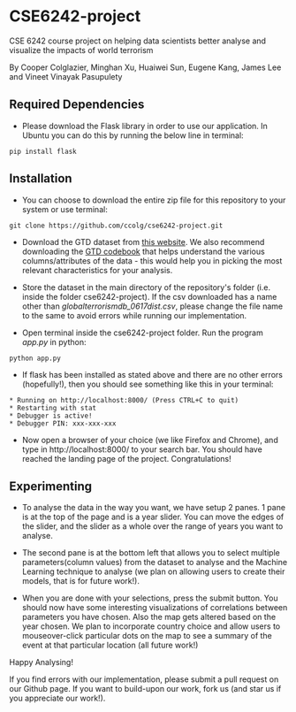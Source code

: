 # CSE6242-project

CSE 6242 course project on helping data scientists better analyse and visualize the impacts of world terrorism

By Cooper Colglazier, Minghan Xu, Huaiwei Sun, Eugene Kang, James Lee and Vineet Vinayak Pasupulety

## Required Dependencies

- Please download the Flask library in order to use our application. In Ubuntu you can do this by running the below line in terminal:

```
pip install flask 
```
## Installation

- You can choose to download the entire zip file for this repository to your system or use terminal:

```
git clone https://github.com/ccolg/cse6242-project.git
```

- Download the GTD dataset from [this website](https://www.kaggle.com/START-UMD/gtd/data). We also recommend downloading the [GTD codebook](https://www.start.umd.edu/gtd/downloads/Codebook.pdf) that helps understand the various columns/attributes of the data - this would help you in picking the most relevant characteristics for your analysis.

- Store the dataset in the main directory of the repository's folder (i.e. inside the folder cse6242-project). If the csv downloaded has a name other than *globalterrorismdb_0617dist.csv*, please change the file name to the same to avoid errors while running our implementation.

- Open terminal inside the cse6242-project folder. Run the program *app.py* in python:
```
python app.py
```
- If flask has been installed as stated above and there are no other errors (hopefully!), then you should see something like this in your terminal:
```
* Running on http://localhost:8000/ (Press CTRL+C to quit)
* Restarting with stat
* Debugger is active!
* Debugger PIN: xxx-xxx-xxx
```
- Now open a browser of your choice (we like Firefox and Chrome), and type in http://localhost:8000/ to your search bar. You should have reached the landing page of the project. Congratulations!

## Experimenting

- To analyse the data in the way you want, we have setup 2 panes. 1 pane is at the top of the page and is a year slider. You can move the edges of the slider, and the slider as a whole over the range of years you want to analyse. 

- The second pane is at the bottom left that allows you to select multiple parameters(column values) from the dataset to analyse and the Machine Learning technique to analyse (we plan on allowing users to create their models, that is for future work!). 

- When you are done with your selections, press the submit button. You should now have some interesting visualizations of correlations between parameters you have chosen. Also the map gets altered based on the year chosen. We plan to incorporate country choice and allow users to mouseover-click particular dots on the map to see a summary of the event at that particular location (all future work!)

Happy Analysing!

If you find errors with our implementation, please submit a pull request on our Github page. If you want to build-upon our work, fork us (and star us if you appreciate our work!).

